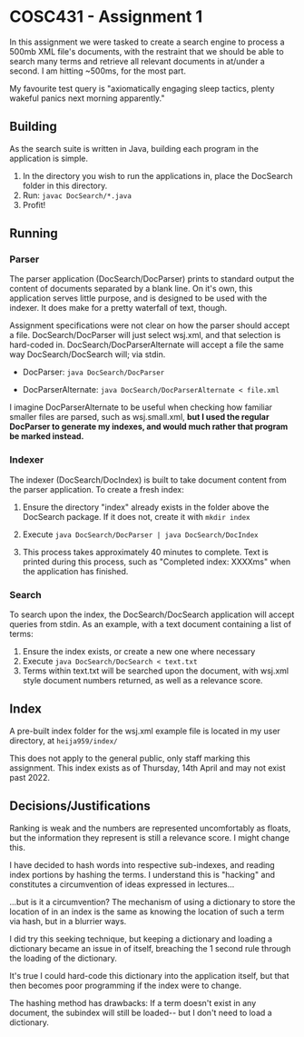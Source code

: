 # COSC431 - Assignment 1

In this assignment we were tasked to create a search engine to process a 500mb XML file's documents, with the restraint that we should be able to search many terms and retrieve all relevant documents in at/under a second. I am hitting ~500ms, for the most part.

My favourite test query is "axiomatically engaging sleep tactics, plenty wakeful panics next morning apparently."

## Building

As the search suite is written in Java, building each program in the application is simple.

1. In the directory you wish to run the applications in, place the DocSearch folder in this directory.
2. Run: ```javac DocSearch/*.java```
3. Profit!

## Running

### Parser

The parser application (DocSearch/DocParser) prints to standard output the content of documents separated by a blank line.
On it's own, this application serves little purpose, and is designed to be used with the indexer. It does make for a pretty waterfall of text, though.

Assignment specifications were not clear on how the parser should accept a file. DocSearch/DocParser will just select wsj.xml, and that selection is hard-coded in. DocSearch/DocParserAlternate will accept a file the same way DocSearch/DocSearch will; via stdin. 

- DocParser: ```java DocSearch/DocParser```

- DocParserAlternate: ```java DocSearch/DocParserAlternate < file.xml```

I imagine DocParserAlternate to be useful when checking how familiar smaller files are parsed, such as wsj.small.xml, **but I used the regular DocParser to generate my indexes, and would much rather that program be marked instead.**

### Indexer

The indexer (DocSearch/DocIndex) is built to take document content from the parser application. To create a fresh index:
1. Ensure the directory "index" already exists in the folder above the DocSearch package. If it does not, create it with ```mkdir index```

2. Execute ```java DocSearch/DocParser | java DocSearch/DocIndex```
3. This process takes approximately 40 minutes to complete. Text is printed during this process, such as "Completed index: XXXXms" when the application has finished.
 

### Search

To search upon the index, the DocSearch/DocSearch application will accept queries from stdin. As an example, with a text document containing a list of terms:
1. Ensure the index exists, or create a new one where necessary
2. Execute ```java DocSearch/DocSearch < text.txt```
3. Terms within text.txt will be searched upon the document, with wsj.xml style document numbers returned, as well as a relevance score.

## Index 

A pre-built index folder for the wsj.xml example file is located in my user directory, at `heija959/index/`

This does not apply to the general public, only staff marking this assignment. This index exists as of Thursday, 14th April and may not exist past 2022.

## Decisions/Justifications

Ranking is weak and the numbers are represented uncomfortably as floats, but the information they represent is still a relevance score. I might change this. 
 
I have decided to hash words into respective sub-indexes, and reading index portions by hashing the terms. I understand this is "hacking" and constitutes a circumvention of ideas expressed in lectures... 

...but is it a circumvention? The mechanism of using a dictionary to store the location of in an index is the same as knowing the location of such a term via hash, but in a blurrier ways. 

I did try this seeking technique, but keeping a dictionary and loading a dictionary became an issue in of itself, breaching the 1 second rule through the loading of the dictionary.

It's true I could hard-code this dictionary into the application itself, but that then becomes poor programming if the index were to change. 

The hashing method has drawbacks: If a term doesn't exist in any document, the subindex will still be loaded-- but I don't need to load a dictionary.